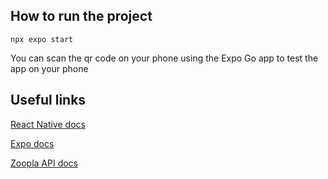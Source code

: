 ## How to run the project

`npx expo start`

You can scan the qr code on your phone using the Expo Go app to test the app on your phone

## Useful links

[React Native docs](https://reactnative.dev/docs/components-and-apis)

[Expo docs](https://docs.expo.dev/)

[Zoopla API docs](https://rapidapi.com/epctex-epctex-default/api/zoopla4)
